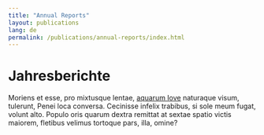 ```yaml
---
title: "Annual Reports"
layout: publications
lang: de
permalink: /publications/annual-reports/index.html
---
```


# Jahresberichte

Moriens et esse, pro mixtusque lentae, [aquarum
Iove](http://www.alcmenecarpit.org/) naturaque visum, tulerunt, Penei loca
conversa. Cecinisse infelix trabibus, si sole meum fugat, volunt alto. Populo
oris quarum dextra remittat at sextae spatio victis maiorem, fletibus velimus
tortoque pars, illa, omine?